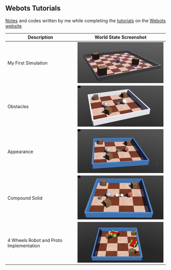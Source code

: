 ## Webots Tutorials

[Notes](https://github.com/trunc8/Webots_Tutorial/blob/master/Webots_Tutorials_Notes.pdf) and codes written by me while completing the [tutorials](https://cyberbotics.com/doc/guide/tutorials) on the [Webots website](https://cyberbotics.com/)

| Description | World State Screenshot |
| ------ | ------ |
| My First Simulation | <img src="https://github.com/trunc8/webots_tutorial/blob/assets/my_first_simulation.png" width="400">  |
| Obstacles | <img src="https://github.com/trunc8/webots_tutorial/blob/assets/obstacles.png" width="400">  |
| Appearance | <img src="https://github.com/trunc8/webots_tutorial/blob/assets/appearance.png" width="400">  |
| Compound Solid | <img src="https://github.com/trunc8/webots_tutorial/blob/assets/compound_solid.png" width="400">  |
| 4 Wheels Robot and Proto Implementation | <img src="https://github.com/trunc8/webots_tutorial/blob/assets/4_wheeled_robot_and_proto.png" width="400">  |
